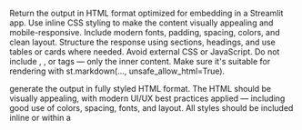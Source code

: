Return the output in HTML format optimized for embedding in a Streamlit app. Use inline CSS styling to make the content visually appealing and mobile-responsive. Include modern fonts, padding, spacing, colors, and clean layout. Structure the response using sections, headings, and use tables or cards where needed. Avoid external CSS or JavaScript. Do not include <html>, <head>, or <body> tags — only the inner content. Make sure it's suitable for rendering with st.markdown(..., unsafe_allow_html=True).


generate the output in fully styled HTML format. The HTML should be visually appealing, with modern UI/UX best practices applied — including good use of colors, spacing, fonts, and layout. All styles should be included inline or within a <style> tag so that the HTML is self-contained. The output should look professional and engaging when displayed in a web browser or in a Streamlit UI using st.markdown(..., unsafe_allow_html=True). Please ensure the output is easy to read, aesthetically pleasing, and not just raw JSON or plain text — use headings, paragraphs, tables, badges, icons, borders, shadows, or other UI elements where suitable to enhance clarity and visual impact.
